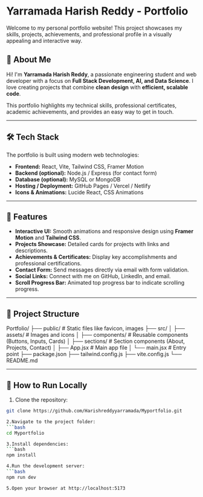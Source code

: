 # Yarramada Harish Reddy - Portfolio

Welcome to my personal portfolio website! This project showcases my skills, projects, achievements, and professional profile in a visually appealing and interactive way.

## 🌟 About Me

Hi! I'm **Yarramada Harish Reddy**, a passionate engineering student and web developer with a focus on **Full Stack Development, AI, and Data Science**. I love creating projects that combine **clean design** with **efficient, scalable code**.  

This portfolio highlights my technical skills, professional certificates, academic achievements, and provides an easy way to get in touch.

---

## 🛠 Tech Stack

The portfolio is built using modern web technologies:

- **Frontend:** React, Vite, Tailwind CSS, Framer Motion
- **Backend (optional):** Node.js / Express (for contact form)
- **Database (optional):** MySQL or MongoDB
- **Hosting / Deployment:** GitHub Pages / Vercel / Netlify
- **Icons & Animations:** Lucide React, CSS Animations

---

## 🎯 Features

- **Interactive UI:** Smooth animations and responsive design using **Framer Motion** and **Tailwind CSS**.
- **Projects Showcase:** Detailed cards for projects with links and descriptions.
- **Achievements & Certificates:** Display key accomplishments and professional certifications.
- **Contact Form:** Send messages directly via email with form validation.
- **Social Links:** Connect with me on GitHub, LinkedIn, and email.
- **Scroll Progress Bar:** Animated top progress bar to indicate scrolling progress.

---

## 📂 Project Structure

Portfolio/
├── public/ # Static files like favicon, images
├── src/
│ ├── assets/ # Images and icons
│ ├── components/ # Reusable components (Buttons, Inputs, Cards)
│ ├── sections/ # Section components (About, Projects, Contact)
│ ├── App.jsx # Main app file
│ └── main.jsx # Entry point
├── package.json
├── tailwind.config.js
├── vite.config.js
└── README.md


---

## 📌 How to Run Locally

1. Clone the repository:

```bash
git clone https://github.com/Harishreddyyarramada/Myportfolio.git

2.Navigate to the project folder:
```bash
cd Myportfolio

3.Install dependencies:
```bash
npm install

4.Run the development server:
```bash
npm run dev

5.Open your browser at http://localhost:5173




